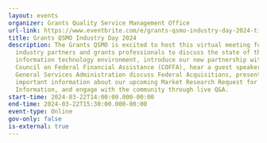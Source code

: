 ```yaml
---
layout: events
organizer: Grants Quality Service Management Office
url-link: https://www.eventbrite.com/e/grants-qsmo-industry-day-2024-tickets-837542681707
title: Grants QSMO Industry Day 2024
description: The Grants QSMO is excited to host this virtual meeting for
  industry partners and grants professionals to discuss the state of the grants
  information technology environment, introduce our new partnership with the
  Council on Federal Financial Assistance (COFFA), hear a guest speaker from
  General Services Administration discuss Federal Acquisitions, present
  important information about our upcoming Market Research Request for
  Information, and engage with the community through live Q&A.
start-time: 2024-03-22T14:00:00.000-00:00
end-time: 2024-03-22T15:30:00.000-00:00
event-type: Online
gov-only: false
is-external: true
---
```

